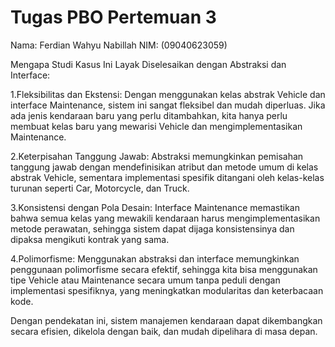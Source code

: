 # Tugas PBO Pertemuan 3
Nama: Ferdian Wahyu Nabillah
NIM: (09040623059)

Mengapa Studi Kasus Ini Layak Diselesaikan dengan Abstraksi dan Interface:

1.Fleksibilitas dan Ekstensi:
Dengan menggunakan kelas abstrak Vehicle dan interface Maintenance,
sistem ini sangat fleksibel dan mudah diperluas. Jika ada jenis kendaraan baru yang perlu ditambahkan,
kita hanya perlu membuat kelas baru yang mewarisi Vehicle dan mengimplementasikan Maintenance.

2.Keterpisahan Tanggung Jawab:
Abstraksi memungkinkan pemisahan tanggung jawab dengan mendefinisikan atribut dan metode umum di kelas abstrak Vehicle,
sementara implementasi spesifik ditangani oleh kelas-kelas turunan seperti Car, Motorcycle, dan Truck.

3.Konsistensi dengan Pola Desain: 
Interface Maintenance memastikan bahwa semua kelas yang mewakili kendaraan harus mengimplementasikan metode perawatan, 
sehingga sistem dapat dijaga konsistensinya dan dipaksa mengikuti kontrak yang sama.

4.Polimorfisme: 
Menggunakan abstraksi dan interface memungkinkan penggunaan polimorfisme secara efektif, 
sehingga kita bisa menggunakan tipe Vehicle atau Maintenance secara umum tanpa peduli dengan implementasi spesifiknya, 
yang meningkatkan modularitas dan keterbacaan kode.

Dengan pendekatan ini, sistem manajemen kendaraan dapat dikembangkan secara efisien, dikelola dengan baik, dan mudah dipelihara di masa depan.
